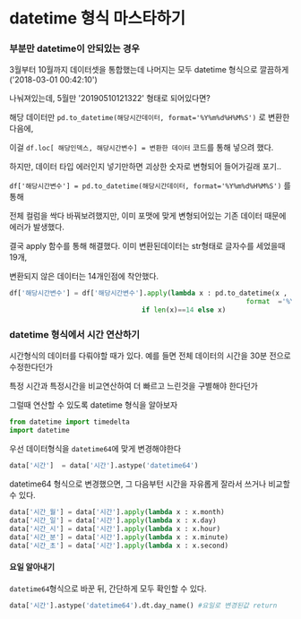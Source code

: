# datetime 형식 마스타하기





### 부분만 datetime이 안되있는 경우

3월부터 10월까지 데이터셋을 통합했는데  나머지는 모두 datetime 형식으로 깔끔하게 ('2018-03-01 00:42:10')

나눠져있는데, 5월만 '20190510121322' 형태로 되어있다면?

해당 데이터만 `pd.to_datetime(해당시간데이터, format='%Y%m%d%H%M%S')` 로 변환한다음에,

이걸 `df.loc[ 해당인덱스, 해당시간변수] = 변환한 데이터` 코드를 통해 넣으려 했다.

하지만, 데이터 타입 에러인지 넣기만하면 괴상한 숫자로 변형되어 들어가길래 포기..

 `df['해당시간변수'] = pd.to_datetime(해당시간데이터, format='%Y%m%d%H%M%S')` 를 통해

전체 컬럼을 싹다 바꿔보려했지만, 이미 포맷에 맞게 변형되어있는 기존 데이터 때문에 에러가 발생했다.

결국 apply 함수를 통해 해결했다. 이미 변환된데이터는 str형태로 글자수를 세었을때 19개, 

변환되지 않은 데이터는 14개인점에 착안했다.

```python
df['해당시간변수'] = df['해당시간변수'].apply(lambda x : pd.to_datetime(x , 
                                                           format  ='%Y%m%d%H%M%S'),
                                 if len(x)==14 else x)
```







### datetime 형식에서 시간 연산하기

시간형식의 데이터를 다뤄야할 때가 있다. 예를 들면 전체 데이터의 시간을 30분 전으로 수정한다던가

특정 시간과 특정시간을 비교연산하여 더 빠르고 느린것을 구별해야 한다던가

그럴때 연산할 수 있도록 datetime 형식을 알아보자



```python
from datetime import timedelta
import datetime
```



우선 데이터형식을 `datetime64`에 맞게 변경해야한다



```python
data['시간']  = data['시간'].astype('datetime64')
```



datetime64 형식으로 변경했으면, 그 다음부턴 시간을 자유롭게 잘라서 쓰거나 비교할 수 있다.

```python
data['시간_월'] = data['시간'].apply(lambda x : x.month)
data['시간_일'] = data['시간'].apply(lambda x : x.day)
data['시간_시'] = data['시간'].apply(lambda x : x.hour)
data['시간_분'] = data['시간'].apply(lambda x : x.minute)
data['시간_초'] = data['시간'].apply(lambda x : x.second)
```



#### 요일 알아내기

`datetime64`형식으로 바꾼 뒤, 간단하게 모두 확인할 수 있다.



```python
data['시간'].astype('datetime64').dt.day_name() #요일로 변경된값 return
```



